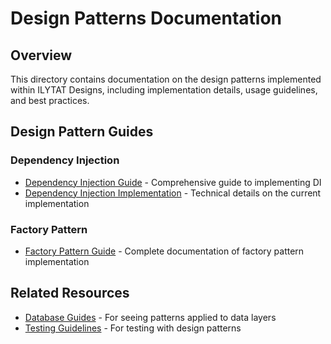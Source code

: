 # Design Patterns Documentation

## Overview
This directory contains documentation on the design patterns implemented within ILYTAT Designs, including implementation details, usage guidelines, and best practices.

## Design Pattern Guides

### Dependency Injection
- [Dependency Injection Guide](./dependency-injection-guide.md) - Comprehensive guide to implementing DI
- [Dependency Injection Implementation](./dependency-injection-implementation.md) - Technical details on the current implementation

### Factory Pattern
- [Factory Pattern Guide](./factory-pattern-guide.md) - Complete documentation of factory pattern implementation

## Related Resources
- [Database Guides](../database/index.md) - For seeing patterns applied to data layers
- [Testing Guidelines](../testing/testing-guidelines.md) - For testing with design patterns
